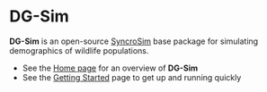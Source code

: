 # **DG-Sim**

**DG-Sim** is an open-source [SyncroSim](http://www.syncrosim.com) base package for simulating demographics of wildlife populations.

* See the [Home page](https://apexrms.github.io/dgsim/) for an overview of **DG-Sim**
* See the [Getting Started](https://apexrms.github.io/dgsim/getting_started.html) page to get up and running quickly